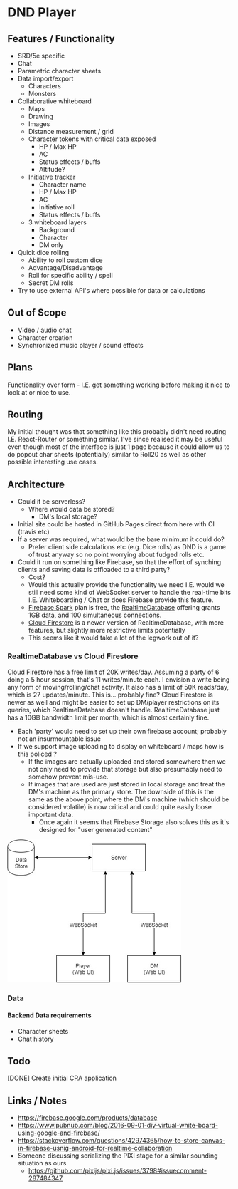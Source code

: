 # DND Player

## Features / Functionality
- SRD/5e specific
- Chat
- Parametric character sheets
- Data import/export
  - Characters
  - Monsters
- Collaborative whiteboard
  - Maps
  - Drawing
  - Images
  - Distance measurement / grid
  - Character tokens with critical data exposed
    - HP / Max HP
    - AC
    - Status effects / buffs
    - Altitude?
  - Initiative tracker
    - Character name
    - HP / Max HP
    - AC
    - Initiative roll
    - Status effects / buffs
  - 3 whiteboard layers
    - Background
    - Character
    - DM only
- Quick dice rolling
  - Ability to roll custom dice
  - Advantage/Disadvantage
  - Roll for specific ability / spell
  - Secret DM rolls
- Try to use external API's where possible for data or calculations

## Out of Scope

- Video / audio chat
- Character creation
- Synchronized music player / sound effects

## Plans

Functionality over form - I.E. get something working before making it nice to look at or nice to use.

## Routing

My initial thought was that something like this probably didn't need routing I.E. React-Router or something similar.
I've since realised it may be useful even though most of the interface is just 1 page because it could allow us to 
do popout char sheets (potentially) similar to Roll20 as well as other possible interesting use cases.

## Architecture

- Could it be serverless?
  - Where would data be stored?
    - DM's local storage?
- Initial site could be hosted in GitHub Pages direct from here with CI (travis etc)
- If a server was required, what would be the bare minimum it could do?
  - Prefer client side calculations etc (e.g. Dice rolls) as DND is a game of trust anyway so no point worrying about fudged rolls etc.
- Could it run on something like Firebase, so that the effort of synching clients and saving data is offloaded to a third party?
  - Cost?
  - Would this actually provide the functionality we need I.E. would we still need some kind of WebSocket server to handle the real-time bits I.E. Whiteboarding / Chat or does Firebase provide this feature.
  - [Firebase Spark](https://firebase.google.com/pricing/) plan is free, the [RealtimeDatabase](https://firebase.google.com/products/realtime-database/) offering grants 1GB data, and 100 simultaneous connections.
  - [Cloud Firestore](https://firebase.google.com/products/firestore/?authuser=0) is a newer version of RealtimeDatabase, with more features, but slightly more restrictive limits potentially
  - This seems like it would take a lot of the legwork out of it?

### RealtimeDatabase vs Cloud Firestore
  Cloud Firestore has a free limit of 20K writes/day. Assuming a party of 6 doing a 5 hour session, that's 11 writes/minute each. I envision a write being any form of moving/rolling/chat activity. It also has a limit of 50K reads/day, which is 27 updates/minute. This is... probably fine? Cloud Firestore is newer as well and might be easier to set up DM/player restrictions on its queries, which RealtimeDatabase doesn't handle.
  RealtimeDatabase just has a 10GB bandwidth limit per month, which is almost certainly fine.
  
  - Each 'party' would need to set up their own firebase account; probably not an insurmountable issue
- If we support image uploading to display on whiteboard / maps how is this policed ?
  - If the images are actually uploaded and stored somewhere then we not only need to provide that storage but also presumably need to somehow prevent mis-use.
  - If images that are used are just stored in local storage and treat the DM's machine as the primary store. The downside of this is the same as the above point, where the DM's machine (which should be considered volatile) is now critical and could quite easily loose important data.
    - Once again it seems that Firebase Storage also solves this as it's designed for "user generated content"

![Architecture Plan](docs/diagrams/DNDPlayerArchitecturePlan.jpg)

### Data

#### Backend Data requirements

- Character sheets
- Chat history

## Todo

[DONE] Create initial CRA application

## Links / Notes

- https://firebase.google.com/products/database
- https://www.pubnub.com/blog/2016-09-01-diy-virtual-white-board-using-google-and-firebase/
- https://stackoverflow.com/questions/42974365/how-to-store-canvas-in-firebase-usnig-android-for-realtime-collaboration
- Someone discussing serializing the PIXI stage for a similar sounding situation as ours
  - https://github.com/pixijs/pixi.js/issues/3798#issuecomment-287484347
